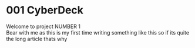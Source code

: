 # 001 CyberDeck

Welcome to project NUMBER 1 <br>
Bear with me as this is my first time writing something like this so if its quite the long article thats why

